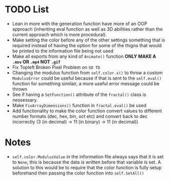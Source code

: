 # TODO List
 - Lean in more with the generation function have more of an OOP approach (inheriting eval function as well as 3D abilities rather than the current approach which is more procedural). 
 - Make setting the color before any of the other settings something that is required instead of having the option for some of the thigns that would be printed to the information file being not used
 - Make all exports from any kind of `Animate()` function __**ONLY MAKE A `.mov` OR `.mp4` NOT `.gif`**__
 - Fix Topleft Broken Pixel Problem on `SD TD`
 - Changing the modulus function from `self.color.x()` to throw a custom `ModulusError` could be useful because if that is sent to the `self.eval()` function for something similair, a more useful error message could be thrown
 - See if having a `SetFunction()` attribute of the `fractal()` class is nessessary. 
 - Make `FixArrayDimensions()` function in `fractal.eval()` be used
 - Add functionality to make the color function convert values to different number formats (dec, hex, bin, oct etc) and convert back to dec incorrectly (3 (in decimal) -> 11 (in binary) -> 11 (in decimal))
# Notes
 - `self.color.ModulusValue` in the information file always says that it is set to `None`, this is because the data is written before that variable is set. A solution to this would be to require that the color function is fully setup beforehand then passing the color function into `self.SetAll()`